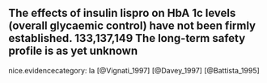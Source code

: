 The effects of insulin lispro on HbA 1c levels (overall glycaemic control) have not been firmly established. 133,137,149 The long-term safety profile is as yet unknown
---
 nice.evidencecategory: Ia
[@Vignati_1997]
[@Davey_1997]
[@Battista_1995]
